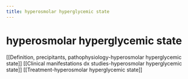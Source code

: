 ```yaml
---
title: hyperosmolar hyperglycemic state
---
```

# hyperosmolar hyperglycemic state

[[Definition, precipitants, pathophysiology-hyperosmolar hyperglycemic state]]
[[Clinical manifestations  dx studies-hyperosmolar hyperglycemic state]]
[[Treatment-hyperosmolar hyperglycemic state]]
